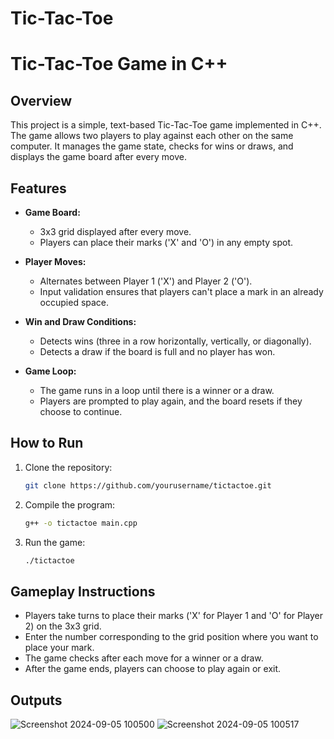 # Tic-Tac-Toe

# Tic-Tac-Toe Game in C++

## Overview
This project is a simple, text-based Tic-Tac-Toe game implemented in C++. The game allows two players to play against each other on the same computer. It manages the game state, checks for wins or draws, and displays the game board after every move.

## Features
- **Game Board:** 
  - 3x3 grid displayed after every move.
  - Players can place their marks ('X' and 'O') in any empty spot.
  
- **Player Moves:**
  - Alternates between Player 1 ('X') and Player 2 ('O').
  - Input validation ensures that players can't place a mark in an already occupied space.

- **Win and Draw Conditions:**
  - Detects wins (three in a row horizontally, vertically, or diagonally).
  - Detects a draw if the board is full and no player has won.

- **Game Loop:**
  - The game runs in a loop until there is a winner or a draw.
  - Players are prompted to play again, and the board resets if they choose to continue.

## How to Run
1. Clone the repository:
    ```bash
    git clone https://github.com/yourusername/tictactoe.git
    ```
2. Compile the program:
    ```bash
    g++ -o tictactoe main.cpp
    ```
3. Run the game:
    ```bash
    ./tictactoe
    ```

## Gameplay Instructions
- Players take turns to place their marks ('X' for Player 1 and 'O' for Player 2) on the 3x3 grid.
- Enter the number corresponding to the grid position where you want to place your mark.
- The game checks after each move for a winner or a draw.
- After the game ends, players can choose to play again or exit.

## Outputs
![Screenshot 2024-09-05 100500](https://github.com/user-attachments/assets/ed54d7cf-2271-49b9-b507-7e4ac0e5dd4e)
![Screenshot 2024-09-05 100517](https://github.com/user-attachments/assets/f69bdd24-6973-4a55-813d-6056788b22d1)




